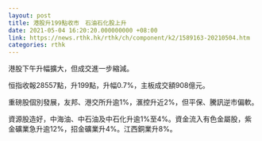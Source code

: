 ```yaml
---
layout: post
title: 港股升199點收市　石油石化股上升
date: 2021-05-04 16:20:20.000000000 +08:00
link: https://news.rthk.hk/rthk/ch/component/k2/1589163-20210504.htm
categories: rthk
---
```


港股下午升幅擴大，但成交進一步縮減。

恒指收報28557點，升199點，升幅0.7%，主板成交額908億元。

重磅股個別發展，友邦、港交所升逾1%，滙控升近2%，但平保、騰訊逆市偏軟。

資源股造好，中海油、中石油及中石化升逾1%至4%。資金流入有色金屬股，紫金礦業急升逾12%，招金礦業升4%。江西銅業升8%。
